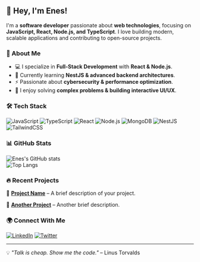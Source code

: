 ## 👋 Hey, I'm Enes!  

I'm a **software developer** passionate about **web technologies**, focusing on **JavaScript, React, Node.js, and TypeScript**. I love building modern, scalable applications and contributing to open-source projects.

### 🚀 About Me  
- 💻 I specialize in **Full-Stack Development** with **React & Node.js**.  
- 🌱 Currently learning **NestJS & advanced backend architectures**.  
- ⚡ Passionate about **cybersecurity & performance optimization**.  
- 🎯 I enjoy solving **complex problems & building interactive UI/UX**.  

### 🛠 Tech Stack  

![JavaScript](https://img.shields.io/badge/JavaScript-F7DF1E?style=for-the-badge&logo=javascript&logoColor=black) ![TypeScript](https://img.shields.io/badge/TypeScript-3178C6?style=for-the-badge&logo=typescript&logoColor=white) ![React](https://img.shields.io/badge/React-20232A?style=for-the-badge&logo=react&logoColor=61DAFB) ![Node.js](https://img.shields.io/badge/Node.js-339933?style=for-the-badge&logo=nodedotjs&logoColor=white) ![MongoDB](https://img.shields.io/badge/MongoDB-47A248?style=for-the-badge&logo=mongodb&logoColor=white) ![NestJS](https://img.shields.io/badge/NestJS-E0234E?style=for-the-badge&logo=nestjs&logoColor=white) ![TailwindCSS](https://img.shields.io/badge/TailwindCSS-06B6D4?style=for-the-badge&logo=tailwindcss&logoColor=white)

### 📊 GitHub Stats  

![Enes's GitHub stats](https://github-readme-stats.vercel.app/api?username=enesgkky&show_icons=true&theme=radical)  
![Top Langs](https://github-readme-stats.vercel.app/api/top-langs/?username=enesgkky&layout=compact&theme=radical)  

### 🔥 Recent Projects  

🚀 **[Project Name](https://github.com/enesgkky/project-repo)** – A brief description of your project.

🚀 **[Another Project](https://github.com/enesgkky/project-repo)** – Another brief description.

### 🌍 Connect With Me  
[![LinkedIn](https://img.shields.io/badge/LinkedIn-0A66C2?style=for-the-badge&logo=linkedin&logoColor=white)]([https://linkedin.com/in/your-profile](https://www.linkedin.com/in/enes-g%C3%B6kkaya/))  
[![Twitter](https://img.shields.io/badge/Twitter-1DA1F2?style=for-the-badge&logo=twitter&logoColor=white)](https://twitter.com/enesgkky1)  

---
💡 *"Talk is cheap. Show me the code."* – Linus Torvalds  
